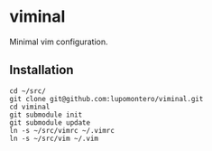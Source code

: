 # viminal

Minimal vim configuration.

## Installation

    cd ~/src/
    git clone git@github.com:lupomontero/viminal.git
    cd viminal
    git submodule init
    git submodule update
    ln -s ~/src/vimrc ~/.vimrc
    ln -s ~/src/vim ~/.vim

